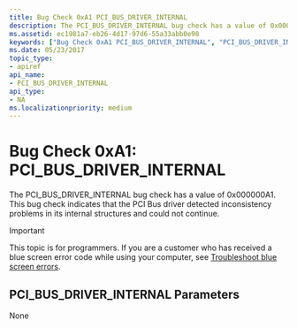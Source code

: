 ```yaml
---
title: Bug Check 0xA1 PCI_BUS_DRIVER_INTERNAL
description: The PCI_BUS_DRIVER_INTERNAL bug check has a value of 0x000000A1. This bug check indicates that the PCI Bus driver detected inconsistency problems in its internal structures and could not continue.
ms.assetid: ec1981a7-eb26-4d17-97d6-55a33abb0e98
keywords: ["Bug Check 0xA1 PCI_BUS_DRIVER_INTERNAL", "PCI_BUS_DRIVER_INTERNAL"]
ms.date: 05/23/2017
topic_type:
- apiref
api_name:
- PCI_BUS_DRIVER_INTERNAL
api_type:
- NA
ms.localizationpriority: medium
---
```


# Bug Check 0xA1: PCI\_BUS\_DRIVER\_INTERNAL


The PCI\_BUS\_DRIVER\_INTERNAL bug check has a value of 0x000000A1. This bug check indicates that the PCI Bus driver detected inconsistency problems in its internal structures and could not continue.

> [!IMPORTANT]
> This topic is for programmers. If you are a customer who has received a blue screen error code while using your computer, see [Troubleshoot blue screen errors](https://windows.microsoft.com/windows-10/troubleshoot-blue-screen-errors).


## PCI\_BUS\_DRIVER\_INTERNAL Parameters


None

 

 




